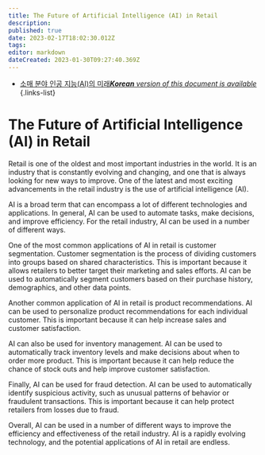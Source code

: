 ```yaml
---
title: The Future of Artificial Intelligence (AI) in Retail
description: 
published: true
date: 2023-02-17T18:02:30.012Z
tags: 
editor: markdown
dateCreated: 2023-01-30T09:27:40.369Z
---
```


- [소매 분야 인공 지능(AI)의 미래***Korean** version of this document is available*](/ko/Knowledge-base/Common/the-future-of-artificial-intelligence-ai-in-retail)
{.links-list}
 

# The Future of Artificial Intelligence (AI) in Retail

Retail is one of the oldest and most important industries in the world. It is an industry that is constantly evolving and changing, and one that is always looking for new ways to improve. One of the latest and most exciting advancements in the retail industry is the use of artificial intelligence (AI).

AI is a broad term that can encompass a lot of different technologies and applications. In general, AI can be used to automate tasks, make decisions, and improve efficiency. For the retail industry, AI can be used in a number of different ways.

One of the most common applications of AI in retail is customer segmentation. Customer segmentation is the process of dividing customers into groups based on shared characteristics. This is important because it allows retailers to better target their marketing and sales efforts. AI can be used to automatically segment customers based on their purchase history, demographics, and other data points.

Another common application of AI in retail is product recommendations. AI can be used to personalize product recommendations for each individual customer. This is important because it can help increase sales and customer satisfaction.

AI can also be used for inventory management. AI can be used to automatically track inventory levels and make decisions about when to order more product. This is important because it can help reduce the chance of stock outs and help improve customer satisfaction.

Finally, AI can be used for fraud detection. AI can be used to automatically identify suspicious activity, such as unusual patterns of behavior or fraudulent transactions. This is important because it can help protect retailers from losses due to fraud.

Overall, AI can be used in a number of different ways to improve the efficiency and effectiveness of the retail industry. AI is a rapidly evolving technology, and the potential applications of AI in retail are endless.
